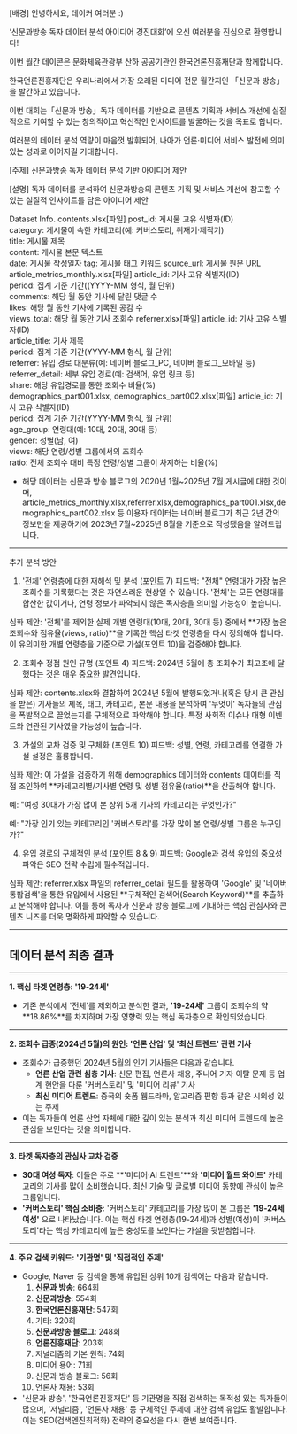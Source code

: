 [배경]
안녕하세요, 데이커 여러분 :)

‘신문과방송 독자 데이터 분석 아이디어 경진대회’에 오신 여러분을 진심으로 환영합니다!

이번 월간 데이콘은 문화체육관광부 산하 공공기관인 한국언론진흥재단과 함께합니다. 

한국언론진흥재단은 우리나라에서 가장 오래된 미디어 전문 월간지인 「신문과 방송」을 발간하고 있습니다.

이번 대회는「신문과 방송」독자 데이터를 기반으로 콘텐츠 기획과 서비스 개선에 실질적으로 기여할 수 있는 창의적이고 혁신적인 인사이트를 발굴하는 것을 목표로 합니다.

여러분의 데이터 분석 역량이 마음껏 발휘되어, 나아가 언론·미디어 서비스 발전에 의미있는 성과로 이어지길 기대합니다.



[주제]
신문과방송 독자 데이터 분석 기반 아이디어 제안



[설명]
독자 데이터를 분석하여 신문과방송의 콘텐츠 기획 및 서비스 개선에 참고할 수 있는 실질적 인사이트를 담은 아이디어 제안



Dataset Info.
contents.xlsx[파일]
post_id: 게시물 고유 식별자(ID)  
category: 게시물이 속한 카테고리(예: 커버스토리, 취재기·제작기)  
title: 게시물 제목  
content: 게시물 본문 텍스트  
date: 게시물 작성일자
tag: 게시물 태그 키워드
source_url: 게시물 원문 URL  
article_metrics_monthly.xlsx[파일]
article_id: 기사 고유 식별자(ID)  
period: 집계 기준 기간((YYYY-MM 형식, 월 단위)  
comments: 해당 월 동안 기사에 달린 댓글 수  
likes: 해당 월 동안 기사에 기록된 공감 수  
views_total: 해당 월 동안 기사 조회수
referrer.xlsx[파일]
article_id: 기사 고유 식별자(ID)  
article_title: 기사 제목  
period: 집계 기준 기간(YYYY-MM 형식, 월 단위)  
referrer: 유입 경로 대분류(예: 네이버 블로그_PC, 네이버 블로그_모바일 등)  
referrer_detail: 세부 유입 경로(예: 검색어, 유입 링크 등)  
share: 해당 유입경로를 통한 조회수 비율(%)  
demographics_part001.xlsx, demographics_part002.xlsx[파일]
article_id: 기사 고유 식별자(ID)  
period: 집계 기준 기간(YYYY-MM 형식, 월 단위)  
age_group: 연령대(예: 10대, 20대, 30대 등)  
gender: 성별(남, 여)  
views: 해당 연령/성별 그룹에서의 조회수  
ratio: 전체 조회수 대비 특정 연령/성별 그룹이 차지하는 비율(%) 
* 해당 데이터는 신문과 방송 블로그의 2020년 1월~2025년 7월 게시글에 대한 것이며, article_metrics_monthly.xlsx,referrer.xlsx,demographics_part001.xlsx,demographics_part002.xlsx 등 이용자 데이터는 네이버 블로그가 최근 2년 간의 정보만을 제공하기에 2023년 7월~2025년 8월을 기준으로 작성됐음을 알려드립니다.

------
추가 분석 방안

1. '전체' 연령층에 대한 재해석 및 분석 (포인트 7)
피드백: "전체" 연령대가 가장 높은 조회수를 기록했다는 것은 자연스러운 현상일 수 있습니다. '전체'는 모든 연령대를 합산한 값이거나, 연령 정보가 파악되지 않은 독자층을 의미할 가능성이 높습니다.

심화 제안: '전체'를 제외한 실제 개별 연령대(10대, 20대, 30대 등) 중에서 **가장 높은 조회수와 점유율(views, ratio)**을 기록한 핵심 타겟 연령층을 다시 정의해야 합니다. 이 유의미한 개별 연령층을 기준으로 가설(포인트 10)을 검증해야 합니다.

2. 조회수 정점 원인 규명 (포인트 4)
피드백: 2024년 5월에 총 조회수가 최고조에 달했다는 것은 매우 중요한 발견입니다.

심화 제안: contents.xlsx와 결합하여 2024년 5월에 발행되었거나(혹은 당시 큰 관심을 받은) 기사들의 제목, 태그, 카테고리, 본문 내용을 분석하여 '무엇이' 독자들의 관심을 폭발적으로 끌었는지를 구체적으로 파악해야 합니다. 특정 사회적 이슈나 대형 이벤트와 연관된 기사였을 가능성이 높습니다.

3. 가설의 교차 검증 및 구체화 (포인트 10)
피드백: 성별, 연령, 카테고리를 연결한 가설 설정은 훌륭합니다.

심화 제안: 이 가설을 검증하기 위해 demographics 데이터와 contents 데이터를 직접 조인하여 **카테고리별/기사별 연령 및 성별 점유율(ratio)**을 산출해야 합니다.

예: "여성 30대가 가장 많이 본 상위 5개 기사의 카테고리는 무엇인가?"

예: "가장 인기 있는 카테고리인 '커버스토리'를 가장 많이 본 연령/성별 그룹은 누구인가?"

4. 유입 경로의 구체적인 분석 (포인트 8 & 9)
피드백: Google과 검색 유입의 중요성 파악은 SEO 전략 수립에 필수적입니다.

심화 제안: referrer.xlsx 파일의 referrer_detail 필드를 활용하여 'Google' 및 '네이버 통합검색'을 통한 유입에서 사용된 **구체적인 검색어(Search Keyword)**를 추출하고 분석해야 합니다. 이를 통해 독자가 신문과 방송 블로그에 기대하는 핵심 관심사와 콘텐츠 니즈를 더욱 명확하게 파악할 수 있습니다.

------
## 데이터 분석 최종 결과

---

**1. 핵심 타겟 연령층: '19-24세'**

*   기존 분석에서 '전체'를 제외하고 분석한 결과, **'19-24세'** 그룹이 조회수의 약 **18.86%**를 차지하며 가장 영향력 있는 핵심 독자층으로 확인되었습니다.

---

**2. 조회수 급증(2024년 5월)의 원인: '언론 산업' 및 '최신 트렌드' 관련 기사**

*   조회수가 급증했던 2024년 5월의 인기 기사들은 다음과 같습니다.
    *   **언론 산업 관련 심층 기사**: 신문 편집, 언론사 채용, 주니어 기자 이탈 문제 등 업계 현안을 다룬 '커버스토리' 및 '미디어 리뷰' 기사
    *   **최신 미디어 트렌드**: 중국의 숏폼 웹드라마, 알고리즘 편향 등과 같은 시의성 있는 주제
*   이는 독자들이 언론 산업 자체에 대한 깊이 있는 분석과 최신 미디어 트렌드에 높은 관심을 보인다는 것을 의미합니다.

---

**3. 타겟 독자층의 관심사 교차 검증**

*   **30대 여성 독자**: 이들은 주로 **'미디어·AI 트렌드'**와 **'미디어 월드 와이드'** 카테고리의 기사를 많이 소비했습니다. 최신 기술 및 글로벌 미디어 동향에 관심이 높은 그룹입니다.
*   **'커버스토리' 핵심 소비층**: '커버스토리' 카테고리를 가장 많이 본 그룹은 **'19-24세 여성'** 으로 나타났습니다. 이는 핵심 타겟 연령층(19-24세)과 성별(여성)이 '커버스토리'라는 핵심 카테고리에 높은 충성도를 보인다는 가설을 뒷받침합니다.

---

**4. 주요 검색 키워드: '기관명' 및 '직접적인 주제'**

*   Google, Naver 등 검색을 통해 유입된 상위 10개 검색어는 다음과 같습니다.
    1.  **신문과 방송**: 664회
    2.  **신문과방송**: 554회
    3.  **한국언론진흥재단**: 547회
    4.  기타: 320회
    5.  **신문과방송 블로그**: 248회
    6.  **언론진흥재단**: 203회
    7.  저널리즘의 기본 원칙: 74회
    8.  미디어 용어: 71회
    9.  신문과 방송 블로그: 56회
    10. 언론사 채용: 53회
*   '신문과 방송', '한국언론진흥재단' 등 기관명을 직접 검색하는 목적성 있는 독자들이 많으며, '저널리즘', '언론사 채용' 등 구체적인 주제에 대한 검색 유입도 활발합니다. 이는 SEO(검색엔진최적화) 전략의 중요성을 다시 한번 보여줍니다.
